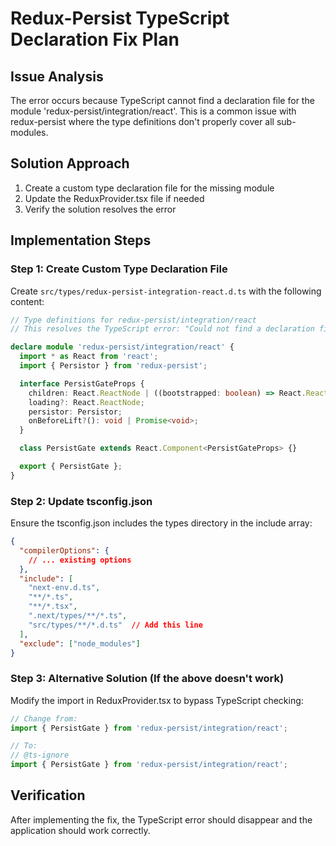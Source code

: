 # Redux-Persist TypeScript Declaration Fix Plan

## Issue Analysis
The error occurs because TypeScript cannot find a declaration file for the module 'redux-persist/integration/react'. This is a common issue with redux-persist where the type definitions don't properly cover all sub-modules.

## Solution Approach
1. Create a custom type declaration file for the missing module
2. Update the ReduxProvider.tsx file if needed
3. Verify the solution resolves the error

## Implementation Steps

### Step 1: Create Custom Type Declaration File
Create `src/types/redux-persist-integration-react.d.ts` with the following content:
```typescript
// Type definitions for redux-persist/integration/react
// This resolves the TypeScript error: "Could not find a declaration file for module"

declare module 'redux-persist/integration/react' {
  import * as React from 'react';
  import { Persistor } from 'redux-persist';

  interface PersistGateProps {
    children: React.ReactNode | ((bootstrapped: boolean) => React.ReactNode);
    loading?: React.ReactNode;
    persistor: Persistor;
    onBeforeLift?(): void | Promise<void>;
  }

  class PersistGate extends React.Component<PersistGateProps> {}

  export { PersistGate };
}
```

### Step 2: Update tsconfig.json
Ensure the tsconfig.json includes the types directory in the include array:
```json
{
  "compilerOptions": {
    // ... existing options
  },
  "include": [
    "next-env.d.ts",
    "**/*.ts",
    "**/*.tsx",
    ".next/types/**/*.ts",
    "src/types/**/*.d.ts"  // Add this line
  ],
  "exclude": ["node_modules"]
}
```

### Step 3: Alternative Solution (If the above doesn't work)
Modify the import in ReduxProvider.tsx to bypass TypeScript checking:
```typescript
// Change from:
import { PersistGate } from 'redux-persist/integration/react';

// To:
// @ts-ignore
import { PersistGate } from 'redux-persist/integration/react';
```

## Verification
After implementing the fix, the TypeScript error should disappear and the application should work correctly.